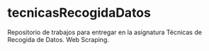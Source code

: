 # tecnicasRecogidaDatos
Repositorio de trabajos para entregar en la asignatura Técnicas de Recogida de Datos. Web Scraping.

